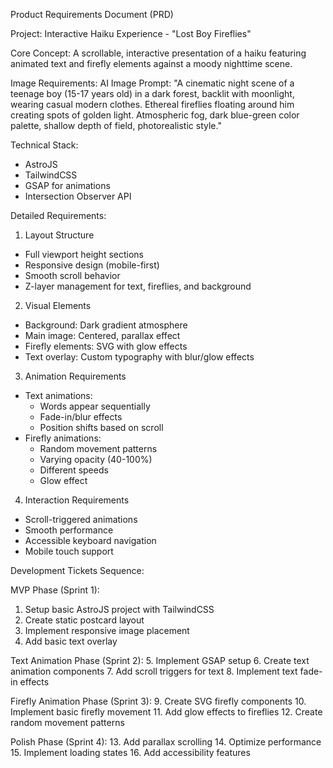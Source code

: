 Product Requirements Document (PRD)

Project: Interactive Haiku Experience - "Lost Boy Fireflies"

Core Concept:
A scrollable, interactive presentation of a haiku featuring animated text and firefly elements against a moody nighttime scene.

Image Requirements:
AI Image Prompt:
"A cinematic night scene of a teenage boy (15-17 years old) in a dark forest, backlit with moonlight, wearing casual modern clothes. Ethereal fireflies floating around him creating spots of golden light. Atmospheric fog, dark blue-green color palette, shallow depth of field, photorealistic style."

Technical Stack:

- AstroJS
- TailwindCSS
- GSAP for animations
- Intersection Observer API

Detailed Requirements:

1. Layout Structure

- Full viewport height sections
- Responsive design (mobile-first)
- Smooth scroll behavior
- Z-layer management for text, fireflies, and background

2. Visual Elements

- Background: Dark gradient atmosphere
- Main image: Centered, parallax effect
- Firefly elements: SVG with glow effects
- Text overlay: Custom typography with blur/glow effects

3. Animation Requirements

- Text animations:
  - Words appear sequentially
  - Fade-in/blur effects
  - Position shifts based on scroll
- Firefly animations:
  - Random movement patterns
  - Varying opacity (40-100%)
  - Different speeds
  - Glow effect

4. Interaction Requirements

- Scroll-triggered animations
- Smooth performance
- Accessible keyboard navigation
- Mobile touch support

Development Tickets Sequence:

MVP Phase (Sprint 1):

1. Setup basic AstroJS project with TailwindCSS
2. Create static postcard layout
3. Implement responsive image placement
4. Add basic text overlay

Text Animation Phase (Sprint 2): 5. Implement GSAP setup 6. Create text animation components 7. Add scroll triggers for text 8. Implement text fade-in effects

Firefly Animation Phase (Sprint 3): 9. Create SVG firefly components 10. Implement basic firefly movement 11. Add glow effects to fireflies 12. Create random movement patterns

Polish Phase (Sprint 4): 13. Add parallax scrolling 14. Optimize performance 15. Implement loading states 16. Add accessibility features
